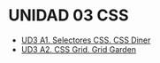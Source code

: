 # UNIDAD 03 CSS

* [UD3 A1. Selectores CSS. CSS Diner](3.2%20UD3%20A1.%20Selectores%20CSS.%20CSS%20Diner/index.html)
* [UD3 A2. CSS Grid. Grid Garden](./3.3%20UD3%20A2%20Green%20Garden/README.md)
